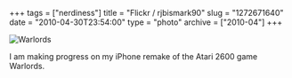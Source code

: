 +++
tags = ["nerdiness"]
title = "Flickr / rjbismark90"
slug = "1272671640"
date = "2010-04-30T23:54:00"
type = "photo"
archive = ["2010-04"]
+++

![Warlords][1]

I am making progress on my iPhone remake of the Atari 2600 game Warlords.

[1]: http://36.media.tumblr.com/tumblr_l1poy6Yab91qaxyu1o1_1280.png
